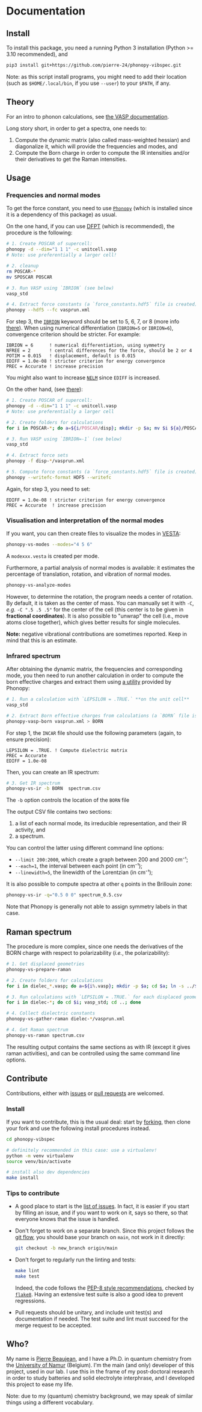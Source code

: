 # Documentation

## Install

To install this package, you need a running Python 3 installation (Python >= 3.10 recommended), and

```bash
pip3 install git+https://github.com/pierre-24/phonopy-vibspec.git
```

Note: as this script install programs, you might need to add their location (such as `$HOME/.local/bin`, if you use `--user`) to your `$PATH`, if any.

## Theory

For an intro to phonon calculations, see [the VASP documentation](https://www.vasp.at/wiki/index.php/Phonons:_Theory). 

Long story short, in order to get a spectra, one needs to:

1. Compute the dynamic matrix (also called mass-weighted hessian) and diagonalize it, which will provide the frequencies and modes, and
2. Compute the Born charge in order to compute the IR intensities and/or their derivatives to get the Raman intensities.

## Usage

### Frequencies and normal modes

To get the force constant, you need to use [`Phonopy`](https://phonopy.github.io/phonopy/index.html) (which is installed since it is a dependency of this package) as usual.

On the one hand, if you can use [DFPT](https://phonopy.github.io/phonopy/vasp-dfpt.html#vasp-dfpt-interface) (which is recommended), the procedure is the following:

```bash
# 1. Create POSCAR of supercell:
phonopy -d --dim="1 1 1" -c unitcell.vasp 
# Note: use preferentially a larger cell!

# 2. cleanup
rm POSCAR-*
mv SPOSCAR POSCAR

# 3. Run VASP using `IBRION` (see below)
vasp_std

# 4. Extract force constants (a `force_constants.hdf5` file is created)
phonopy --hdf5 --fc vasprun.xml
```

For step 3, the [`IBRION`](https://www.vasp.at/wiki/index.php/IBRION) keyword should be set to 5, 6, 7, or 8 (more info [there](https://www.vasp.at/wiki/index.php/IBRION#Computing_the_phonon_modes)).
When using numerical differentiation (`IBRION=5` or `IBRION=6`), convergence criterion should be stricter.
For example:

```text
IBRION = 6      ! numerical differentiation, using symmetry
NFREE = 2       ! central differences for the force, should be 2 or 4
POTIM = 0.015   ! displacement, default is 0.015
EDIFF = 1.0e-08 ! stricter criterion for energy convergence
PREC = Accurate ! increase precision
```

You might also want to increase [`NELM`](https://www.vasp.at/wiki/index.php/NELM) since `EDIFF` is increased.

On the other hand, (see [there](https://phonopy.github.io/phonopy/vasp.html)):

```bash
# 1. Create POSCAR of supercell:
phonopy -d --dim="1 1 1" -c unitcell.vasp 
# Note: use preferentially a larger cell

# 2. Create folders for calculations
for i in POSCAR-*; do a=${i/POSCAR/disp}; mkdir -p $a; mv $i ${a}/POSCAR; done; 

# 3. Run VASP using `IBRION=-1` (see below)
vasp_std

# 4. Extract force sets
phonopy -f disp-*/vasprun.xml

# 5. Compute force constants (a `force_constants.hdf5` file is created)
phonopy --writefc-format HDF5 --writefc
```

Again, for step 3, you need to set:

```text
EDIFF = 1.0e-08 ! stricter criterion for energy convergence
PREC = Accurate  ! increase precision
```

### Visualisation and interpretation of the normal modes

If you want, you can then create files to visualize the modes in [VESTA](http://jp-minerals.org/vesta/en/):

```bash
phonopy-vs-modes --modes="4 5 6"
```

A `modexxx.vesta` is created per mode.

Furthermore, a partial analysis of normal modes is available: it estimates the percentage of translation, rotation, and vibration of normal modes.

```bash
phonopy-vs-analyze-modes
```

However, to determine the rotation, the program needs a center of rotation.
By default, it is taken as the center of mass. You can manually set it with `-C`, *e.g.* `-C ".5 .5 .5"` for the center of the cell (this center is to be given in **fractional coordinates**).
It is also possible to "unwrap" the cell (i.e., move atoms close together), which gives better results for single molecules.

**Note:** negative vibrational contributions are sometimes reported. Keep in mind that this is an estimate.

### Infrared spectrum

After obtaining the dynamic matrix, the frequencies and corresponding mode, you then need to run another calculation in order to compute the born effective charges and extract them using [a utility](https://phonopy.github.io/phonopy/auxiliary-tools.html#phonopy-vasp-born) provided by Phonopy:

```bash
# 1. Run a calculation with `LEPSILON = .TRUE.` **on the unit cell**
vasp_std

# 2. Extract Born effective charges from calculations (a `BORN` file is created)
phonopy-vasp-born vasprun.xml > BORN
```

For step 1, the `INCAR` file should use the following parameters (again, to ensure precision):

```text
LEPSILON = .TRUE. ! Compute dielectric matrix
PREC = Accurate
EDIFF = 1.0e-08
```

Then, you can create an IR spectrum:

```bash
# 3. Get IR spectrum
phonopy-vs-ir -b BORN  spectrum.csv
```

The `-b` option controls the location of the `BORN` file

The output CSV file contains two sections:

1. a list of each normal mode, its irreducible representation, and their IR activity, and
2. a spectrum.

You can control the latter using different command line options:

+ `--limit 200:2000`, which create a graph between 200 and 2000 cm⁻¹;
+ `--each=1`, the interval between each point (in cm⁻¹);
+ `--linewidth=5`, the linewidth of the Lorentzian (in cm⁻¹);

It is also possible to compute spectra at other `q` points in the Brillouin zone:

```bash
phonopy-vs-ir -q="0.5 0 0" spectrum_0.5.csv
```

Note that Phonopy is generally not able to assign symmetry labels in that case.

## Raman spectrum

The procedure is more complex, since one needs the derivatives of the BORN charge with respect to polarizability (*i.e.*, the polarizability):

```bash
# 1. Get displaced geometries
phonopy-vs-prepare-raman

# 2. Create folders for calculations
for i in dielec_*.vasp; do a=${i%.vasp}; mkdir -p $a; cd $a; ln -s ../$i POSCAR; cd ..; done; 

# 3. Run calculations with `LEPSILON = .TRUE.` for each displaced geometry
for i in dielec-*; do cd $i; vasp_std; cd ..; done

# 4. Collect dielectric constants
phonopy-vs-gather-raman dielec-*/vasprun.xml

# 4. Get Raman spectrum
phonopy-vs-raman spectrum.csv
```

The resulting output contains the same sections as with IR (except it gives raman activities), and can be controlled using the same command line options.

## Contribute

Contributions, either with [issues](https://github.com/pierre-24/phonopy-vibspec/issues) or [pull requests](https://github.com/pierre-24/phonopy-vibspec/pulls) are welcomed.

### Install

If you want to contribute, this is the usual deal: 
start by [forking](https://guides.github.com/activities/forking/), then clone your fork and use the following install procedures instead.

```bash
cd phonopy-vibspec

# definitely recommended in this case: use a virtualenv!
python -m venv virtualenv
source venv/bin/activate

# install also dev dependencies
make install
```

### Tips to contribute

+ A good place to start is the [list of issues](https://github.com/pierre-24/phonopy-vibspec/issues).
  In fact, it is easier if you start by filling an issue, and if you want to work on it, says so there, so that everyone knows that the issue is handled.

+ Don't forget to work on a separate branch.
  Since this project follows the [git flow](http://nvie.com/posts/a-successful-git-branching-model/), you should base your branch on `main`, not work in it directly:

    ```bash
    git checkout -b new_branch origin/main
    ```
 
+ Don't forget to regularly run the linting and tests:

    ```bash
    make lint
    make test
    ```
    
    Indeed, the code follows the [PEP-8 style recommendations](http://legacy.python.org/dev/peps/pep-0008/), checked by [`flake8`](https://flake8.pycqa.org/en/latest/).
    Having an extensive test suite is also a good idea to prevent regressions.

+ Pull requests should be unitary, and include unit test(s) and documentation if needed. 
  The test suite and lint must succeed for the merge request to be accepted.

## Who?

My name is [Pierre Beaujean](https://pierrebeaujean.net), and I have a Ph.D. in quantum chemistry from the [University of Namur](https://unamur.be) (Belgium).
I'm the main (and only) developer of this project, used in our lab.
I use this in the frame of my post-doctoral research in order to study batteries and solid electrolyte interphrase, and I developed this project to ease my life.

Note: due to my (quantum) chemistry background, we may speak of similar things using a different vocabulary.
